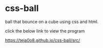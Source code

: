 # css-ball

ball that bounce on a cube using css and html.

click the below link to view the program

<a href="https://teja0o8.github.io/css-ball/src/" target="_blank" >https://teja0o8.github.io/css-ball/src/</a>

